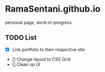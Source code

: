 # RamaSentani.github.io
personal page, work-in-progress

## TODO List
- [x] Link portfolio to their respective site
- [] Change layout to CSS Grid
- [] Clean up UI
